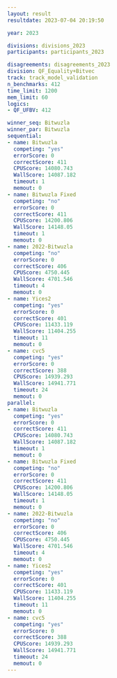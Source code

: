 ```yaml
---
layout: result
resultdate: 2023-07-04 20:19:50

year: 2023

divisions: divisions_2023
participants: participants_2023

disagreements: disagreements_2023
division: QF_Equality+Bitvec
track: track_model_validation
n_benchmarks: 412
time_limit: 1200
mem_limit: 60
logics:
- QF_UFBV: 412

winner_seq: Bitwuzla
winner_par: Bitwuzla
sequential:
- name: Bitwuzla
  competing: "yes"
  errorScore: 0
  correctScore: 411
  CPUScore: 14080.743
  WallScore: 14087.182
  timeout: 1
  memout: 0
- name: Bitwuzla Fixed
  competing: "no"
  errorScore: 0
  correctScore: 411
  CPUScore: 14200.806
  WallScore: 14148.05
  timeout: 1
  memout: 0
- name: 2022-Bitwuzla
  competing: "no"
  errorScore: 0
  correctScore: 406
  CPUScore: 4750.445
  WallScore: 4701.546
  timeout: 4
  memout: 0
- name: Yices2
  competing: "yes"
  errorScore: 0
  correctScore: 401
  CPUScore: 11433.119
  WallScore: 11404.255
  timeout: 11
  memout: 0
- name: cvc5
  competing: "yes"
  errorScore: 0
  correctScore: 388
  CPUScore: 14939.293
  WallScore: 14941.771
  timeout: 24
  memout: 0
parallel:
- name: Bitwuzla
  competing: "yes"
  errorScore: 0
  correctScore: 411
  CPUScore: 14080.743
  WallScore: 14087.182
  timeout: 1
  memout: 0
- name: Bitwuzla Fixed
  competing: "no"
  errorScore: 0
  correctScore: 411
  CPUScore: 14200.806
  WallScore: 14148.05
  timeout: 1
  memout: 0
- name: 2022-Bitwuzla
  competing: "no"
  errorScore: 0
  correctScore: 406
  CPUScore: 4750.445
  WallScore: 4701.546
  timeout: 4
  memout: 0
- name: Yices2
  competing: "yes"
  errorScore: 0
  correctScore: 401
  CPUScore: 11433.119
  WallScore: 11404.255
  timeout: 11
  memout: 0
- name: cvc5
  competing: "yes"
  errorScore: 0
  correctScore: 388
  CPUScore: 14939.293
  WallScore: 14941.771
  timeout: 24
  memout: 0
---
```

